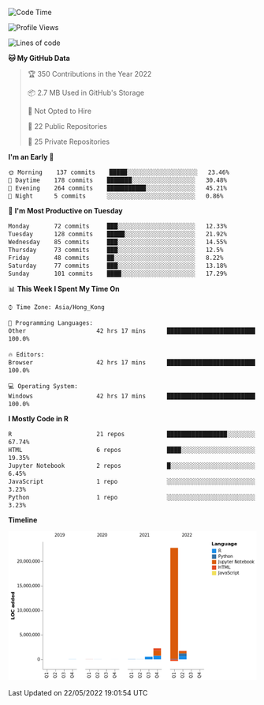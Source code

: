 

<!--**wt12318/wt12318** is a ✨ _special_ ✨ repository because its `README.md` (this file) appears on your GitHub profile.-->

<!--START_SECTION:waka-->
![Code Time](http://img.shields.io/badge/Code%20Time-226%20hrs%207%20mins-blue)

![Profile Views](http://img.shields.io/badge/Profile%20Views-0-blue)

![Lines of code](https://img.shields.io/badge/From%20Hello%20World%20I%27ve%20Written-27%20Million%20lines%20of%20code-blue)

**🐱 My GitHub Data** 

> 🏆 350 Contributions in the Year 2022
 > 
> 📦 2.7 MB Used in GitHub's Storage 
 > 
> 🚫 Not Opted to Hire
 > 
> 📜 22 Public Repositories 
 > 
> 🔑 25 Private Repositories  
 > 
**I'm an Early 🐤** 

```text
🌞 Morning    137 commits    █████░░░░░░░░░░░░░░░░░░░░   23.46% 
🌆 Daytime    178 commits    ███████░░░░░░░░░░░░░░░░░░   30.48% 
🌃 Evening    264 commits    ███████████░░░░░░░░░░░░░░   45.21% 
🌙 Night      5 commits      ░░░░░░░░░░░░░░░░░░░░░░░░░   0.86%

```
📅 **I'm Most Productive on Tuesday** 

```text
Monday       72 commits     ███░░░░░░░░░░░░░░░░░░░░░░   12.33% 
Tuesday      128 commits    █████░░░░░░░░░░░░░░░░░░░░   21.92% 
Wednesday    85 commits     ███░░░░░░░░░░░░░░░░░░░░░░   14.55% 
Thursday     73 commits     ███░░░░░░░░░░░░░░░░░░░░░░   12.5% 
Friday       48 commits     ██░░░░░░░░░░░░░░░░░░░░░░░   8.22% 
Saturday     77 commits     ███░░░░░░░░░░░░░░░░░░░░░░   13.18% 
Sunday       101 commits    ████░░░░░░░░░░░░░░░░░░░░░   17.29%

```


📊 **This Week I Spent My Time On** 

```text
⌚︎ Time Zone: Asia/Hong_Kong

💬 Programming Languages: 
Other                    42 hrs 17 mins      █████████████████████████   100.0%

🔥 Editors: 
Browser                  42 hrs 17 mins      █████████████████████████   100.0%

💻 Operating System: 
Windows                  42 hrs 17 mins      █████████████████████████   100.0%

```

**I Mostly Code in R** 

```text
R                        21 repos            █████████████████░░░░░░░░   67.74% 
HTML                     6 repos             ████░░░░░░░░░░░░░░░░░░░░░   19.35% 
Jupyter Notebook         2 repos             █░░░░░░░░░░░░░░░░░░░░░░░░   6.45% 
JavaScript               1 repo              ░░░░░░░░░░░░░░░░░░░░░░░░░   3.23% 
Python                   1 repo              ░░░░░░░░░░░░░░░░░░░░░░░░░   3.23%

```


**Timeline**

![Chart not found](https://raw.githubusercontent.com/wt12318/wt12318/main/charts/bar_graph.png) 


 Last Updated on 22/05/2022 19:01:54 UTC
<!--END_SECTION:waka-->



